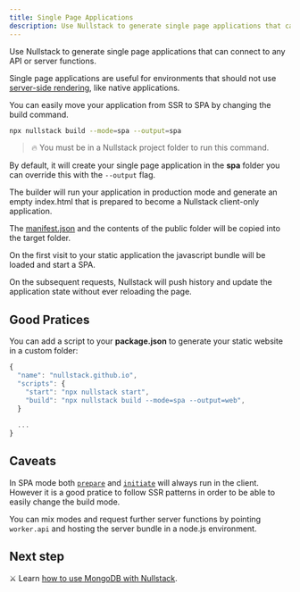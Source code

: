 ```yaml
---
title: Single Page Applications
description: Use Nullstack to generate single page applications that can connect to any API or server functions
---
```


Use Nullstack to generate single page applications that can connect to any API or server functions.

Single page applications are useful for environments that should not use [server-side rendering](/server-side-rendering), like native applications.

You can easily move your application from SSR to SPA by changing the build command.

```sh
npx nullstack build --mode=spa --output=spa
```

> 🔥 You must be in a Nullstack project folder to run this command.

By default, it will create your single page application in the **spa** folder you can override this with the `--output` flag.

The builder will run your application in production mode and generate an empty index.html that is prepared to become a Nullstack client-only application.

The [manifest.json](/context-project) and the contents of the public folder will be copied into the target folder.

On the first visit to your static application the javascript bundle will be loaded and start a SPA.

On the subsequent requests, Nullstack will push history and update the application state without ever reloading the page.

## Good Pratices

You can add a script to your **package.json** to generate your static website in a custom folder:

```jsx
{
  "name": "nullstack.github.io",
  "scripts": {
    "start": "npx nullstack start",
    "build": "npx nullstack build --mode=spa --output=web",
  }
  
  ...
}

```

## Caveats

In SPA mode both [`prepare`](/full-stack-lifecycle) and [`initiate`](/full-stack-lifecycle) will always run in the client. 
However it is a good pratice to follow SSR patterns in order to be able to easily change the build mode.

You can mix modes and request further server functions by pointing `worker.api` and hosting the server bundle in a node.js environment.

## Next step

⚔ Learn [how to use MongoDB with Nullstack](/how-to-use-mongodb-with-nullstack).